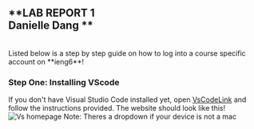 ## **LAB REPORT 1 <br> Danielle Dang **
<br>
Listed below is a step by step guide on how to log into a course specific account on **ieng6**!

### Step One: Installing VScode
If you don't have Visual Studio Code installed yet, open [VsCodeLink](https://code.visualstudio.com/) and follow the instructions provided.
The website should look like this! 
![Vs homepage](vsCodelab1)
Note: Theres a dropdown if your device is not a mac
